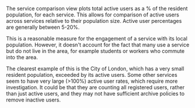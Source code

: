 The service comparison view plots total active users as a % of the resident population, for each service. This allows for comparison of active users across services relative to their population size. Active user percentages are generally between 5-20%.

This is a reasonable measure for the engagement of a service with its local population. However, it doesn't account for the fact that many use a service but do not live in the area, for example students or workers who commute into the area.

The clearest example of this is the City of London, which has a very small resident population, exceeded by its active users. Some other services seem to have very large (>100%) active user rates, which require more investigation. It could be that they are counting all registered users, rather than just active users, and they may not have sufficient archive policies to remove inactive users.
